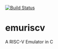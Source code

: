 [![Build Status](https://dev.azure.com/jurajborza/emuriscv/_apis/build/status/jborza.emu6502?branchName=master)](https://dev.azure.com/jurajborza/emu6502/_build/latest?definitionId=1&branchName=master)

# emuriscv
A RISC-V Emulator in C

